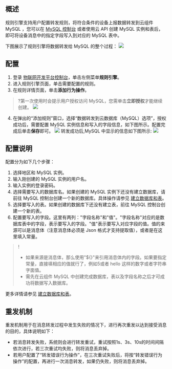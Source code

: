 
## 概述
规则引擎支持用户配置转发规则，将符合条件的设备上报数据转发到云组件 MySQL ，您可以在 [MySQL 控制台](https://console.cloud.tencent.com/cdb) 或者使用云 API 创建 MySQL 实例和表后，即可将设备消息中的指定字段写入到对应的 MySQL 表中。

下图展示了规则引擎将数据转发给 MySQL 的整个过程：
![](https://main.qcloudimg.com/raw/9012b5275680b170ec6cc8b69358664f.png)

## 配置
1. 登录 [物联网开发平台控制台](https://console.cloud.tencent.com/iotexplorer)，单击左侧菜单**规则引擎**。
2. 进入规则引擎页面，单击需要配置的规则。
3. 在规则详情页面，单击**添加行为操作**。
>?第一次使用时会提示用户授权访问 MySQL，您需单击**立即授权**才能继续创建。
![](https://main.qcloudimg.com/raw/610ffda13c4d723d1da5e89fd96593ab.png)
4. 在弹出的“添加规则”窗口，选择“数据转发到云数据库（MySQL）选项”，授权成功后，需要配置 MySQL 实例信息和写入的字段信息，如下图所示。配置完成后单击**保存**即可。
![](https://main.qcloudimg.com/raw/06f8ee3fc006896d15e443f828874bf3.png)
转发成功后,MySQL 中显示的信息如下图所示:
![](https://main.qcloudimg.com/raw/85fe76843afc299408448a10e6a78930.png)

## 配置说明
配置分为如下几个步骤：
 1. 选择地区和 MySQL 实例。
 2. 输入刚创建的 MySQL 实例的用户名。     
 3. 输入实例的登录密码。
 4. 选择需要写入的数据库名。如果创建的 MySQL 实例下还没有建立数据库，请前往 MySQL 控制台创建一个新的数据库。具体操作请参见 [建立数据库和表](https://cloud.tencent.com/document/product/236/8465)。
 5. 选择要写入的表。如果创建的数据库下还没有建立表，前往 MySQL 控制台创建一个新的表。
 6. 配置要写入的字段。这里有两列："字段名称"和"值"。"字段名称"对应的是数据库表中的字段，表示要写入的字段。"值"表示要写入对应字段的值。值的来源可以是消息体（注意消息体必须是 Json 格式才支持提取值），或者是在这里填入常量。
>!
>- 如果来源是消息体，那么使用"${}"来引用消息体内的字段。如果要指定常量，直接填相应的值就行了，例如5或者 hello 这样的数字或者字符串字面值。
>- 需先在云组件 MySQL 中创建完成数据库，表以及字段名称之后才可成功将数据写入数据库。


更多详情请参见 [建立数据库和表](https://cloud.tencent.com/document/product/236/8465)。

## 重发机制

重发机制用于在消息转发过程中发生失败的情况下，进行再次重发以达到接受消息的目的，具体说明如下：
- 若消息转发失败，系统则会进行转发重试，重试按照1s、3s、10s的时间间隔依次进行，若三次重试均失败，则将消息丢弃掉。
- 若用户配置了“转发错误行为操作”，在三次重试失败后，将按“转发错误行为操作”的配置，再进行一次消息转发，如果仍失败，则将消息丢弃掉。
